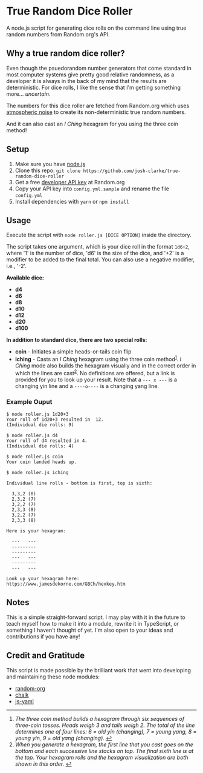 # True Random Dice Roller

A node.js script for generating dice rolls on the command line using true random numbers from Random.org's API.

## Why a true random dice roller?

Even though the psuedorandom number generators that come standard in most computer systems give pretty good relative randomness, as a developer it is always in the back of my mind that the results are deterministic. For dice rolls, I like the sense that I'm getting something more... _uncertain_. 

The numbers for this dice roller are fetched from Random.org which uses [atmospheric noise](https://www.random.org/randomness/) to create its non-deterministic true random numbers. 

And it can also cast an _I Ching_ hexagram for you using the three coin method!

## Setup

1. Make sure you have [node.js](https://nodejs.org) 
2. Clone this repo: `git clone https://github.com/josh-clarke/true-random-dice-roller`
3. Get a free [developer API key](https://api.random.org/dashboard) at Random.org
4. Copy your API key into `config.yml.sample` and rename the file `config.yml`
5. Install dependencies with `yarn` or `npm install`

## Usage

Execute the script with `node roller.js [DICE OPTION]` inside the directory.

The script takes one argument, which is your dice roll in the format `1d6+2`, where '1' is the number of dice, 'd6' is the size of the dice, and '+2' is a modifier to be added to the final total. You can also use a negative modifier, i.e., '-2'. 

**Available dice:**
- **d4**
- **d6**
- **d8**
- **d10**
- **d12**
- **d20**
- **d100**

**In addition to standard dice, there are two special rolls:**
- **coin** - Initiates a simple heads-or-tails coin flip
- <a name="iching"></a>**iching** - Casts an _I Ching_ hexagram using the three coin method<sup>[1](#threecoinmethod)</sup>. _I Ching_ mode also builds the hexagram visually and in the correct order in which the lines are cast<sup>[2](#hexagrambuilding)</sup>. No definitions are offered, but a link is provided for you to look up your result. Note that a `--- x ---` is a changing yin line and a `----o----` is a changing yang line.

### Example Ouput

```cli
$ node roller.js 1d20+3           
Your roll of 1d20+3 resulted in  12. 
(Individual die rolls: 9)
```

```cli
$ node roller.js d4
Your roll of d4 resulted in 4. 
(Individual die rolls: 4)
```

```cli
$ node roller.js coin
Your coin landed heads up.
```

```cli
$ node roller.js iching

Individual line rolls - bottom is first, top is sixth:

  3,3,2 (8)
  2,3,2 (7)
  3,2,2 (7)
  2,3,3 (8)
  3,2,2 (7)
  2,3,3 (8)
   
Here is your hexagram:
  
  ---   ---  
  ---------  
  ---------  
  ---   ---  
  ---------  
  ---   ---  
  
Look up your hexagram here: https://www.jamesdekorne.com/GBCh/hexkey.htm
```

## Notes

This is a simple straight-forward script. I may play with it in the future to teach myself how to make it into a module, rewrite it in TypeScript, or something I haven't thought of yet. I'm also open to your ideas and contributions if you have any!

## Credit and Gratitude

This script is made possible by the brilliant work that went into developing and maintaining these node modules:

- [random-org](https://github.com/willfrew/node-random-org)
- [chalk](https://github.com/chalk/chalk)
- [js-yaml](https://github.com/nodeca/js-yaml)

---

1. <a name="threecoinmethod"></a> _The three coin method builds a hexagram through six sequences of three-coin tosses. Heads weigh 3 and tails weigh 2. The total of the line determines one of four lines: 6 = old yin (changing), 7 = young yang, 8 = young yin, 9 = old yang (changing)._ [↩︎](#iching)
2. <a name="hexagrambuilding"></a> _When you generate a hexagram, the first line that you cast goes on the bottom and each successive line stacks on top. The final sixth line is at the top. Your hexagram rolls and the hexagram visualization are both shown in this order._ [↩︎](#iching)